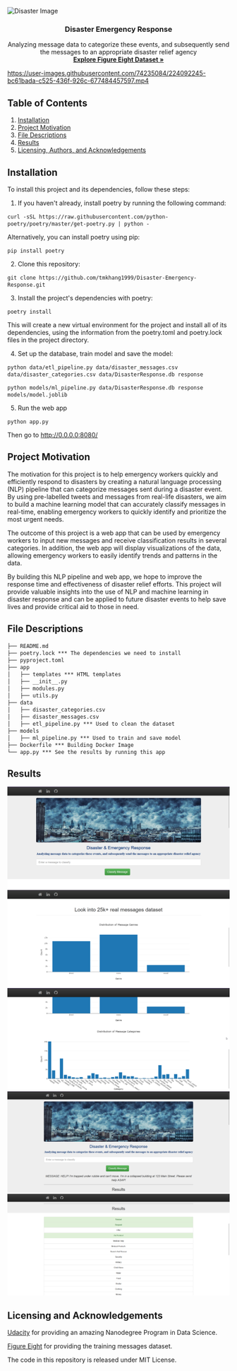 
![Disaster Image](https://cdn.pixabay.com/photo/2020/03/22/16/45/new-york-4957752_1280.jpg)

<h3 align="center">Disaster Emergency Response</h3>

<p align="center">
  Analyzing message data to categorize these events, and subsequently send the messages to an appropriate disaster relief agency
  <br>
  <a href="https://www.kaggle.com/datasets/sidharth178/disaster-response-messages?select=disaster_categories.csv"><strong>Explore Figure Eight Dataset »</strong></a>
</p>

https://user-images.githubusercontent.com/74235084/224092245-bc61bada-c525-436f-926c-677484457597.mp4

## Table of Contents
1. [Installation](#installation)
2. [Project Motivation](#motivation)
3. [File Descriptions](#files)
4. [Results](#results)
5. [Licensing, Authors, and Acknowledgements](#licensing)

## Installation <a name="installation"></a>
To install this project and its dependencies, follow these steps:
1. If you haven't already, install poetry by running the following command:
```
curl -sSL https://raw.githubusercontent.com/python-poetry/poetry/master/get-poetry.py | python -
```
Alternatively, you can install poetry using pip:
```angular2html
pip install poetry
```
2. Clone this repository:
```angular2html
git clone https://github.com/tmkhang1999/Disaster-Emergency-Response.git
```
3. Install the project's dependencies with poetry:
```angular2html
poetry install
```
This will create a new virtual environment for the project and install all of its dependencies, using the information from the poetry.toml and poetry.lock files in the project directory.

4. Set up the database, train model and save the model:
```angular2html
python data/etl_pipeline.py data/disaster_messages.csv data/disaster_categories.csv data/DisasterResponse.db response
```
```angular2html
python models/ml_pipeline.py data/DisasterResponse.db response models/model.joblib
```
5. Run the web app
```angular2html
python app.py
```
Then go to http://0.0.0.0:8080/

## Project Motivation<a name="motivation"></a>
The motivation for this project is to help emergency workers quickly and efficiently respond to disasters by creating a natural language processing (NLP) pipeline that can categorize messages sent during a disaster event. By using pre-labelled tweets and messages from real-life disasters, we aim to build a machine learning model that can accurately classify messages in real-time, enabling emergency workers to quickly identify and prioritize the most urgent needs.

The outcome of this project is a web app that can be used by emergency workers to input new messages and receive classification results in several categories. In addition, the web app will display visualizations of the data, allowing emergency workers to easily identify trends and patterns in the data.

By building this NLP pipeline and web app, we hope to improve the response time and effectiveness of disaster relief efforts. This project will provide valuable insights into the use of NLP and machine learning in disaster response and can be applied to future disaster events to help save lives and provide critical aid to those in need.

## File Descriptions <a name="files"></a>
```angular2html
├── README.md
├── poetry.lock *** The dependencies we need to install
├── pyproject.toml
├── app
│   ├── templates *** HTML templates
│   ├── __init__.py
│   ├── modules.py
│   ├── utils.py
├── data
│   ├── disaster_categories.csv
│   ├── disaster_messages.csv
│   ├── etl_pipeline.py *** Used to clean the dataset
├── models
│   ├── ml_pipeline.py *** Used to train and save model
├── Dockerfile *** Building Docker Image
└── app.py *** See the results by running this app
```

## Results<a name="results"></a>
![img.png](img/img.png)
![img_1.png](img/img_1.png)
![img_2.png](img/img_2.png)
![img_3.png](img/img_3.png)
![img_4.png](img/img_4.png)


## Licensing and Acknowledgements<a name="licensing"></a>
[Udacity](https://www.udacity.com/) for providing an amazing Nanodegree Program in Data Science.

[Figure  Eight](https://appen.com/) for providing the training messages dataset.

The code in this repository is released under MIT License.

